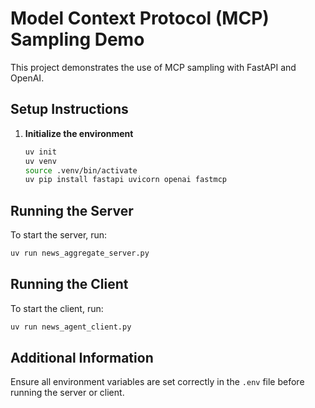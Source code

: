 # Model Context Protocol (MCP) Sampling Demo

This project demonstrates the use of MCP sampling with FastAPI and OpenAI.

## Setup Instructions

1. **Initialize the environment**
   ```bash
   uv init
   uv venv
   source .venv/bin/activate
   uv pip install fastapi uvicorn openai fastmcp
   ```

## Running the Server

To start the server, run:
```bash
uv run news_aggregate_server.py
```

## Running the Client

To start the client, run:
```bash
uv run news_agent_client.py
```

## Additional Information

Ensure all environment variables are set correctly in the `.env` file before running the server or client.
